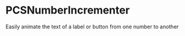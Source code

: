PCSNumberIncrementer
====================

Easily animate the text of a label or button from one number to another
